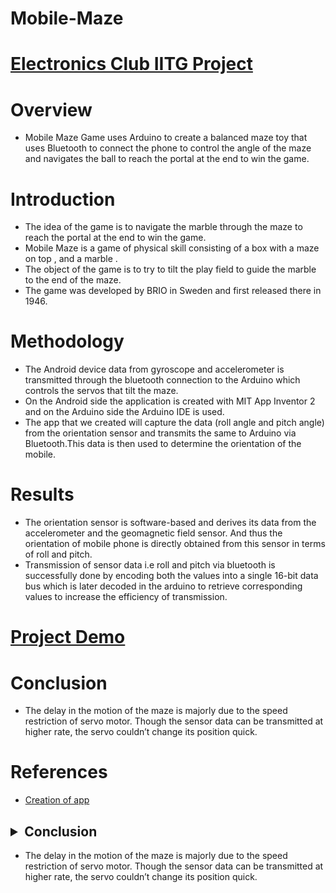 # Mobile-Maze

# [Electronics Club IITG Project](https://www.iitg.ac.in/stud/gymkhana/technical/home/ElectronicsHome.html)

# Overview 
- Mobile Maze Game uses Arduino to create a balanced maze toy that uses Bluetooth to connect the phone to control the angle of the maze and navigates the ball to reach the portal at the end to win the game.

# Introduction 
- The idea of the game is to navigate the marble through the maze to reach the portal at the end to win the game. 
- Mobile Maze is a game of physical skill consisting of a box with a maze on top , and a marble . 
- The object of the game is to try to tilt the play field to guide the marble to the end of the maze. 
- The game was developed by BRIO in Sweden and first released there in 1946.

# Methodology
- The Android device data from gyroscope and accelerometer  is transmitted  through the bluetooth connection to the Arduino which controls the servos that tilt the maze. 
- On the Android side the application is created with MIT App Inventor 2 and on the Arduino side the Arduino IDE is used. 
- The app that we created will capture the data (roll angle and pitch angle) from the orientation sensor and transmits the same to Arduino via Bluetooth.This data is then used to determine the orientation of the mobile.

# Results
- The orientation sensor is software-based and derives its data from the accelerometer and the geomagnetic field sensor. And thus the orientation of mobile phone is directly obtained from this sensor in terms of roll and pitch.
- Transmission of sensor data i.e roll and pitch via bluetooth is successfully done by encoding both the values into a single 16-bit data bus which is later decoded in the arduino to retrieve corresponding values to increase the efficiency of transmission.

# [Project Demo](https://youtu.be/2mKjhqgsOCc)

# Conclusion 
- The delay in the motion of the maze is majorly due to the speed restriction of servo motor. Though the sensor data can be transmitted at higher rate, the servo couldn’t change its position quick.

# References
- [Creation of app](https://www.youtube.com/watch?v=pR2rTRDZ_-Y)  



## <details><summary>Conclusion </summary>
- The delay in the motion of the maze is majorly due to the speed restriction of servo motor. Though the sensor data can be transmitted at higher rate, the servo couldn’t change its position quick.
</details>

  



